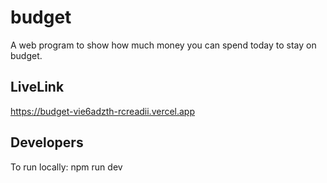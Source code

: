 # budget

A web program to show how much money you can spend today to stay on budget.

## LiveLink

https://budget-vie6adzth-rcreadii.vercel.app

## Developers

To run locally: npm run dev
